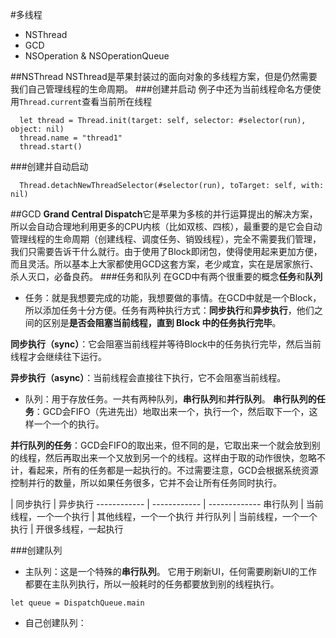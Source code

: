 #多线程
- NSThread
- GCD
- NSOperation & NSOperationQueue

##NSThread
NSThread是苹果封装过的面向对象的多线程方案，但是仍然需要我们自己管理线程的生命周期。
###创建并启动
例子中还为当前线程命名方便使用`Thread.current`查看当前所在线程
```
  let thread = Thread.init(target: self, selector: #selector(run), object: nil)
  thread.name = "thread1"
  thread.start()
```
###创建并自动启动
```
  Thread.detachNewThreadSelector(#selector(run), toTarget: self, with: nil)
```
##GCD
**Grand Central Dispatch**它是苹果为多核的并行运算提出的解决方案，所以会自动合理地利用更多的CPU内核（比如双核、四核），最重要的是它会自动管理线程的生命周期（创建线程、调度任务、销毁线程），完全不需要我们管理，我们只需要告诉干什么就行。由于使用了Block即闭包，使得使用起来更加方便，而且灵活。所以基本上大家都使用GCD这套方案，老少咸宜，实在是居家旅行、杀人灭口，必备良药。
###任务和队列
在GCD中有两个很重要的概念**任务**和**队列**
- 任务：就是我想要完成的功能，我想要做的事情。在GCD中就是一个Block，所以添加任务十分方便。任务有两种执行方式：**同步执行**和**异步执行**，他们之间的区别是**是否会阻塞当前线程，直到 Block 中的任务执行完毕**。

**同步执行（sync）**：它会阻塞当前线程并等待Block中的任务执行完毕，然后当前线程才会继续往下运行。

**异步执行（async）**：当前线程会直接往下执行，它不会阻塞当前线程。

- 队列：用于存放任务。一共有两种队列，**串行队列**和**并行队列**。
**串行队列的任务**：GCD会FIFO（先进先出）地取出来一个，执行一个，然后取下一个，这样一个一个的执行。

**并行队列的任务**：GCD会FIFO的取出来，但不同的是，它取出来一个就会放到别的线程，然后再取出来一个又放到另一个的线程。这样由于取的动作很快，忽略不计，看起来，所有的任务都是一起执行的。不过需要注意，GCD会根据系统资源控制并行的数量，所以如果任务很多，它并不会让所有任务同时执行。

 | 同步执行 | 异步执行
------------ | ------------ | -------------
串行队列 | 当前线程，一个一个执行 | 其他线程，一个一个执行
并行队列 | 当前线程，一个一个执行 | 开很多线程，一起执行

###创建队列
- 主队列：这是一个特殊的**串行队列**。
它用于刷新UI，任何需要刷新UI的工作都要在主队列执行，所以一般耗时的任务都要放到别的线程执行。
```
let queue = DispatchQueue.main
```
- 自己创建队列：
